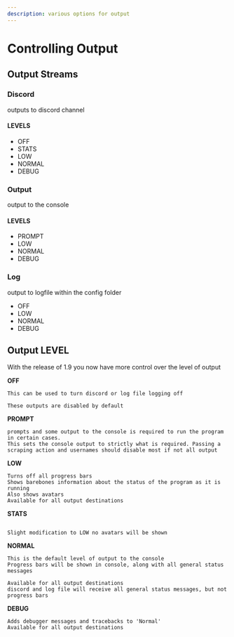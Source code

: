 ```yaml
---
description: various options for output
---
```


# Controlling Output

## Output Streams

### Discord

outputs to discord channel

#### LEVELS

* OFF
* STATS
* LOW
* NORMAL
* DEBUG

### Output

output to the console

#### LEVELS

* PROMPT
* LOW
* NORMAL
* DEBUG

### Log

output to logfile within the config folder

* OFF
* LOW
* NORMAL
* DEBUG

## Output LEVEL

With the release of 1.9 you now have more control over the level of output

**OFF**

```
This can be used to turn discord or log file logging off

These outputs are disabled by default
```

**PROMPT**

```
prompts and some output to the console is required to run the program in certain cases.
This sets the console output to strictly what is required. Passing a scraping action and usernames should disable most if not all output
```

**LOW**

```
Turns off all progress bars 
Shows barebones information about the status of the program as it is running
Also shows avatars
Available for all output destinations
```

**STATS**

```

Slight modification to LOW no avatars will be shown

```

**NORMAL**

```
This is the default level of output to the console
Progress bars will be shown in console, along with all general status messages

Available for all output destinations
discord and log file will receive all general status messages, but not progress bars

```

**DEBUG**

```
Adds debugger messages and tracebacks to 'Normal'
Available for all output destinations

```
